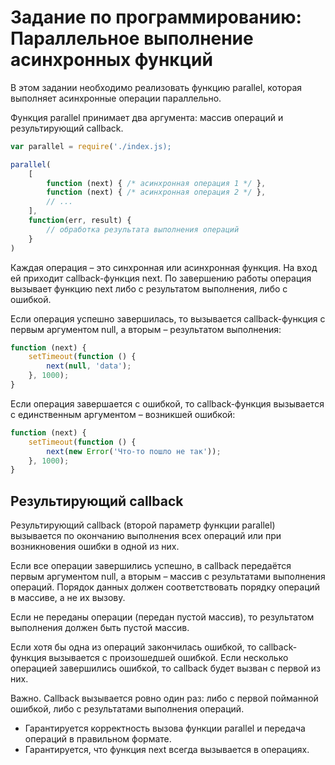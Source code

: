 # Задание по программированию: Параллельное выполнение асинхронных функций

В этом задании необходимо реализовать функцию parallel, которая выполняет асинхронные операции параллельно.

Функция parallel принимает два аргумента: массив операций и результирующий callback.

```js
var parallel = require('./index.js);

parallel(
    [
        function (next) { /* асинхронная операция 1 */ },
        function (next) { /* асинхронная операция 2 */ },
        // ...
    ],
    function(err, result) {
        // обработка результата выполнения операций
    }
)
```

Каждая операция – это синхронная или асинхронная функция. На вход ей приходит callback-функция next. По завершению работы операция вызывает функцию next либо с результатом выполнения, либо с ошибкой.

Если операция успешно завершилась, то вызывается callback-функция с первым аргументом null, а вторым – результатом выполнения:

```js
function (next) {
    setTimeout(function () {
        next(null, 'data');
    }, 1000);
}
```

Если операция завершается с ошибкой, то callback-функция вызывается с единственным аргументом – возникшей ошибкой:

```js
function (next) {
    setTimeout(function () {
        next(new Error('Что-то пошло не так'));
    }, 1000);
}
```

## Результирующий callback

Результирующий callback (второй параметр функции parallel) вызывается по окончанию выполнения всех операций или при возникновения ошибки в одной из них.

Если все операции завершились успешно, в callback передаётся первым аргументом null, а вторым – массив с результатами выполнения операций. Порядок данных должен соответствовать порядку операций в массиве, а не их вызову.

Если не переданы операции (передан пустой массив), то результатом выполнения должен быть пустой массив.

Если хотя бы одна из операций закончилась ошибкой, то callback-функция вызывается с произошедшей ошибкой. Если несколько операцией завершились ошибкой, то callback будет вызван с первой из них.

Важно. Callback вызывается ровно один раз: либо с первой пойманной ошибкой, либо с результатами выполнения операций.

- Гарантируется корректность вызова функции parallel и передача операций в правильном формате.
- Гарантируется, что функция next всегда вызывается в операциях.

